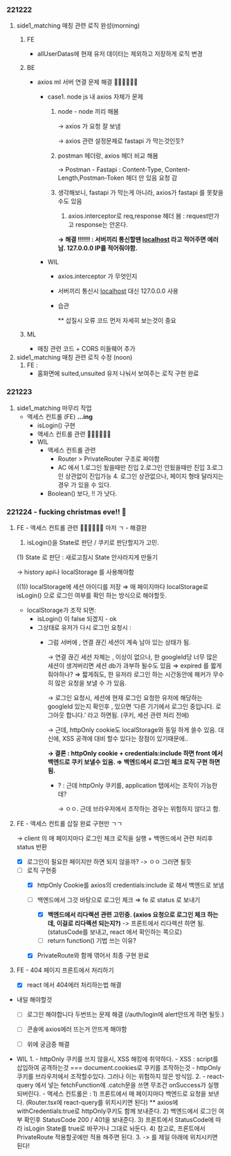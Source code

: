 ### 221222
1. side1_matching 매칭 관련 로직 완성(morning)
    1) FE
        - allUserDatas에 현재 유저 데이터는 제외하고 저장하게 로직 변경
    2) BE
        - axios ml 서버 연결 문제 해결   🥄🥄🥄🥄🥄🥄
            - case1. node js 내 axios 자체가 문제
                1. node - node 끼리 해봄

                    → axios 가 요청 잘 보냄
                    
                    → axios 관련 설정문제로 fastapi 가 막는것인듯? 
                    
                2. postman 헤더랑, axios 헤더 비교 해봄
                    
                    → Postman - Fastapi : Content-Type, Content-Length,Postman-Token 헤더 만 있음 요청 감
                    
                3. 생각해보니, fastapi 가 막는게 아니라, axios가 fastapi 를 못찾을수도 있음
                    
                    1) axios.interceptor로 req,response 헤더 봄 : request만가고 response는 안온다.
                    
                    **→ 해결 !!!!!! : 서버끼리 통신할땐 [localhost](http://localhost) 라고 적어주면 에러남. 127.0.0.0 IP를 적어줘야함.**
                    
            - WIL
                - axios.interceptor 가 무엇인지
                - 서버끼리 통신시 [localhost](http://localhost) 대신 127.0.0.0 사용
                - 습관
                    
                    ** 삽질시 오류 코드 먼저 자세히 보는것이 중요
        
    3) ML
        - 매칭 관련 코드 + CORS 미들웨어 추가
2. side1_matching 매칭 관련 로직 수정 (noon)
    1) FE : 
        - 홈화면에 suited,unsuited 유저 나눠서 보여주는 로직 구현 완료

### 221223
1. side1_matching 마무리 작업
    - 액세스 컨트롤 (FE) **…ing**
        - isLogin() 구현
        - 액세스 컨트롤 관련 🥄🥄🥄🥄🥄🥄
        - WIL
            - 액세스 컨트롤 관련
                - Router > PrivateRouter 구조로 짜야함
                - AC 에서 1.로그인 됬을때만 진입 2.로그인 안됬을때만 진입 3.로그인 상관없이 진입가능 4. 로그인 상관없으나, 페이지 형태 달라지는 경우  가 있을 수 있다.
            - Boolean() 보다, !! 가 낫다.
### 221224 - fucking christmas eve!! 🎅
1. FE - 액세스 컨트롤 관련 🥄🥄🥄🥄🥄🥄 마저 ㄱ - 해결완
    
    1) isLogin()을 State로 판단 / 쿠키로 판단할지가 고민.
    
    (1) State 로 판단 : 새로고침시 State 안사라지게 만들기
    
    → history api나 localStorage 를 사용해야함
    
    ((1)) localStorage에 세션 아이디를 저장 ⇒ 매 페이지마다 localStorage로 isLogin() 으로 로그인 여부를 확인 하는 방식으로 해야할듯.
    
    - localStorage가 조작 되면:
        - isLogin() 이 false 되겠지 - ok
        - 그상태로 유저가 다시 로그인 요청시 :
            - 그럼 서버에 , 연결 끊긴 세션이 계속 남아 있는 상태가 됨.
                
                → 연결 끊긴 세션 자체는 , 이상이 없으나, 한 googleId당 너무 많은 세션이 생겨버리면 세션 db가 과부하 될수도 있음 ⇒ expired 를 짧게 줘야하나? ⇒ 짧게줘도, 한 유저라 로그인 하는 시간동안에 해커가 무수히 많은 요청을 보낼 수 가 있음. 
                
                → 로그인 요청시, 세션에 현재 로그인 요청한 유저에 해당하는 googleId 있는지 확인후 , 있으면 ‘다른 기기에서 로그인 중입니다. 로그아웃 합니다.’ 라고 하면됨. (쿠키, 세션 관련 처리 전에)
                
                → 근데, httpOnly cookie도 localStorage와 동일 하게 쓸수 있음. 대신에, XSS 공격에 대비 할수 있다는 장점이 있기때문에..
                
                **→ 결론 : httpOnly cookie + credentials:include 하면 front 에서 백엔드로 쿠키 보낼수 있음. ⇒ 백엔드에서 로그인 체크 로직 구현 하면 됨.**
                
                - ? : 근데 httpOnly 쿠키를, application 탭에서는 조작이 가능한데?
                    
                    → ㅇㅇ. 근데 브라우저에서 조작하는 경우는 위험하지 않다고 함.
            
2. FE - 액세스 컨트롤 삽질 완료 구현만 ㄱㄱ

    → client 의 매 페이지마다 로그인 체크 로직을 실행 + 백엔드에서 관련 처리후 status 반환

    - [x] 로그인이 필요한 페이지만 하면 되지 않을까?
        -> ㅇㅇ 그러면 될듯
    - [ ]  로직 구현중
        - [x] httpOnly Cookie를 axios의 credentials:include 로 해서 백엔드로 보냄
        - [ ] 백엔드에서 그것 바탕으로 로그인 체크 ⇒ fe 로 status 로 보내기
            - [x] **백엔드에서 리다렉션 관련 고민중. (axios 요청으로 로그인 체크 하는데, 이걸로 리다렉션 되는지?)**
                -> 프론트에서 리다렉션 하면 됨. (statusCode를 보내고, react 에서 확인하는 쪽으로)
            - [ ] return function() 기법 쓰는 이유?
        - [x] PrivateRoute와 함께 엮어서 최종 구현 완료


3. FE - 404 페이지 프론트에서 처리하기
    - [x] react 에서 404에러 처리하는법 해결

- 내일 해야할것
    - [ ] 로그인 해야합니다 두번뜨는 문제 해결 (/auth/login에 alert안뜨게 하면 될듯.)
    - [ ] 콘솔에 axios에러 뜨는거 안뜨게 해야함
    - [ ] 위에 궁금증 해결


- WIL
    1. 
        - httpOnly 쿠키를 쓰지 않을시, XSS 해킹에 취약하다. 
            - XSS : script를 삽입하여 공격하는것 === document.cookies로 쿠키를 조작하는것
        - httpOnly 쿠키를 브라우저에서 조작할수있다. 그러나 이는 위험하지 않은 방식임.
    2.
        - react-query 에서 넣는 fetchFunction에 .catch문을 쓰면 무조건 onSuccess가 실행 되버린다.
        - 액세스 컨트롤은 : 
            1) 프론트에서 매 페이지마다 백엔드로 요청을 보낸다. (Router.tsx에 react-query를 위치시키면 된다)
                ** axios에 withCredentials:true로 httpOnly쿠키도 함께 보내준다.
            2) 백엔드에서 로그인 여부 확인후 StatusCode 200 / 401을 보내준다.
            3) 프론트에서 StatusCode에 따라 isLogin State를 true로 바꾸거나 그대로 놔둔다.
            4) 참고로, 프론트에서 PrivateRoute 적용할곳에만 적용 해주면 된다.
    3.
        -> <Route path="/*"> 를 제일 아래에 위치시키면 된다!